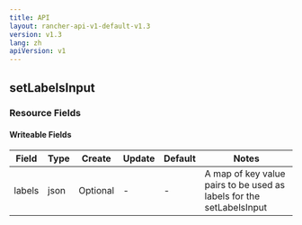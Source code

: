 ```yaml
---
title: API
layout: rancher-api-v1-default-v1.3
version: v1.3
lang: zh
apiVersion: v1
---
```


## setLabelsInput



### Resource Fields

#### Writeable Fields

Field | Type | Create | Update | Default | Notes
---|---|---|---|---|---
labels | json | Optional | - | - | A map of key value pairs to be used as labels for the setLabelsInput



<br>
